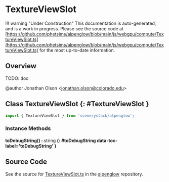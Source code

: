 # TextureViewSlot

!!! warning "Under Construction"
    This documentation is auto-generated, and is a work in progress. Please see the source code at
    [https://github.com/phetsims/alpenglow/blob/main/js/webgpu/compute/TextureViewSlot.ts](https://github.com/phetsims/alpenglow/blob/main/js/webgpu/compute/TextureViewSlot.ts) for the most up-to-date information.

## Overview

TODO: doc

@author Jonathan Olson &lt;jonathan.olson@colorado.edu&gt;

## Class TextureViewSlot {: #TextureViewSlot }


```js
import { TextureViewSlot } from 'scenerystack/alpenglow';
```
### Instance Methods

#### toDebugString() : <span style="font-weight: 400;"><span style="color: hsla(calc(var(--md-hue) + 180deg),80%,40%,1);">string</span></span> {: #toDebugString data-toc-label='toDebugString' }



## Source Code

See the source for [TextureViewSlot.ts](https://github.com/phetsims/alpenglow/blob/main/js/webgpu/compute/TextureViewSlot.ts) in the [alpenglow](https://github.com/phetsims/alpenglow) repository.
